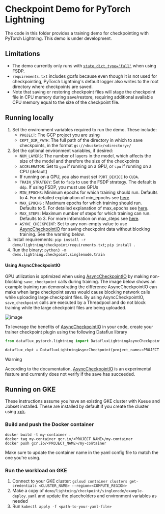 # Checkpoint Demo for PyTorch Lightning

The code in this folder provides a training demo for checkpointing with PyTorch Lightning. This demo is under development.

## Limitations

* The demo currently only runs with [`state_dict_type="full"`](https://lightning.ai/docs/pytorch/stable/common/checkpointing_expert.html#save-a-distributed-checkpoint) when using FSDP.
* `requirements.txt` includes gcsfs because even though it is not used for checkpointing, PyTorch Lightning's default logger also writes to the root directory where checkpoints are saved.
* Note that saving or restoring checkpoint files will stage the checkpoint file in CPU memory during save/restore, requiring additional available CPU memory equal to the size of the checkpoint file.

## Running locally

1. Set the environment variables required to run the demo. These include:
   * `PROJECT`: The GCP project you are using
   * `CKPT_DIR_PATH`: The full path of the directory in which to save checkpoints, in the format `gs://<bucket>/<directory>/`
1. Set the optional environment variables, if desired:
   * `NUM_LAYERS`: The number of layers in the model, which affects the size of the model and therefore the size of the checkpoints
   * `ACCELERATOR`: Set to `gpu` if running on a GPU, or `cpu` if running on a CPU (default)
   * If running on a GPU, you also must set `PJRT_DEVICE` to `CUDA`. 
   * `TRAIN_STRATEGY`: Set to `fsdp` to use the FSDP strategy. The default is `ddp`. If using FSDP, you must use GPUs
   * `MIN_EPOCHS`: Minimum epochs for which training should run. Defaults to 4. For detailed explaination of min_epochs see [here](https://lightning.ai/docs/pytorch/stable/common/trainer.html#min-epochs).
   * `MAX_EPOCHS` : Maximum epochs for which training should run. Defaults to 5. For detailed explanation of max_epochs see [here](https://lightning.ai/docs/pytorch/stable/common/trainer.html#max-epochs).
   * `MAX_STEPS`: Maximum number of steps for which training can run. Defaults to 3. For more infomration on max_steps see [here](https://lightning.ai/docs/pytorch/stable/common/trainer.html#max-steps).
   * `ASYNC_CHECKPOINT`: Set to any non-empty value to use [AsyncCheckpointIO](https://lightning.ai/docs/pytorch/stable/api/lightning.pytorch.plugins.io.AsyncCheckpointIO.html#asynccheckpointio) for saving checkpoint data without blocking training. See the warning below.
1. Install requirements: `pip install -r demo/lightning/checkpoint/requirements.txt`; `pip install .`
1. Run the binary: `python3 -m demo.lightning.checkpoint.singlenode.train`

#### Using AsyncCheckpointIO

GPU utilization is optimized when using [AsyncCheckpointIO](https://lightning.ai/docs/pytorch/stable/api/lightning.pytorch.plugins.io.AsyncCheckpointIO.html#asynccheckpointio) by making non-blocking `save_checkpoint` calls during training. The image below shows an example training run demonstrating the difference AsyncCheckpointIO can make when large checkpoint saves would cause blocking network calls while uploading large checkpoint files. By using AsyncCheckpointIO, `save_checkpoint` calls are executed by a Threadpool and do not block training while the large checkpoint files are being uploaded. 

![image](https://github.com/user-attachments/assets/094f9dc5-cd79-438d-bae7-202d420b8f62)

To leverage the benefits of [AsyncCheckpointIO](https://lightning.ai/docs/pytorch/stable/api/lightning.pytorch.plugins.io.AsyncCheckpointIO.html#asynccheckpointio) in your code, create your trainer checkpoint plugin using the following Dataflux library

```python
from dataflux_pytorch.lightning import DatafluxLightningAsyncCheckpoint

dataflux_ckpt = DatafluxLightningAsyncCheckpoint(project_name=<PROJECT NAME>)
```

> [!Warning]
> According to the documentation, [AsyncCheckpointIO](https://lightning.ai/docs/pytorch/stable/api/lightning.pytorch.plugins.io.AsyncCheckpointIO.html#asynccheckpointio) is an experimental feature and currently does not verify if the save has succeeded.

## Running on GKE

These instructions assume you have an existing GKE cluster with Kueue and Jobset installed. These are installed by default if you create the cluster using [xpk](https://github.com/google/xpk).

### Build and push the Docker container

```
docker build -t my-container .
docker tag my-container gcr.io/<PROJECT_NAME>/my-container
docker push gcr.io/<PROJECT_NAME>/my-container
```

Make sure to update the container name in the yaml config file to match the one you're using.

### Run the workload on GKE

1. Connect to your GKE cluster: `gcloud container clusters get-credentials <CLUSTER_NAME> --region=<COMPUTE_REGION>`
2. Make a copy of `demo/lightning/checkpoint/singlenode/example-deploy.yaml` and update the placeholders and environment variables as needed
3. Run `kubectl apply -f <path-to-your-yaml-file>`
